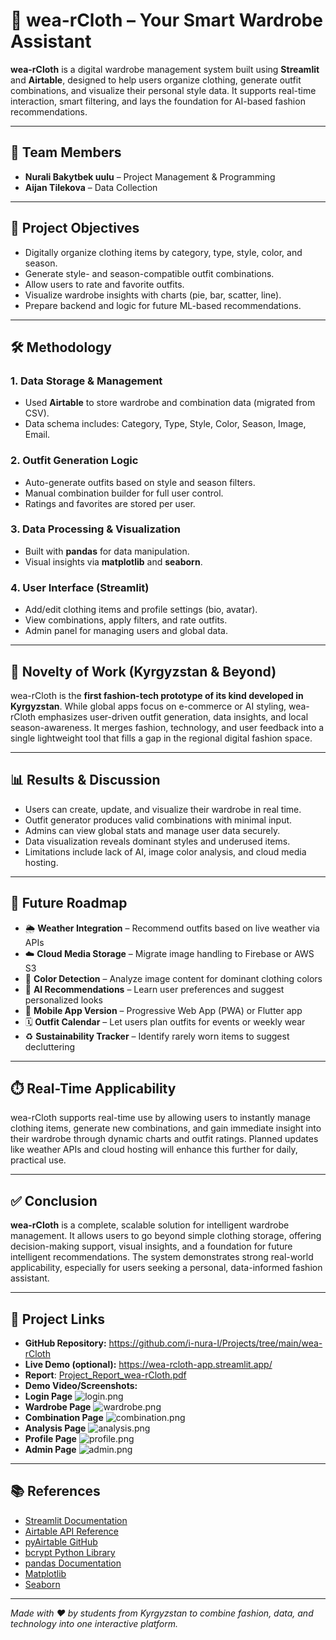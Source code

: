 # 👗 wea-rCloth – Your Smart Wardrobe Assistant

**wea-rCloth** is a digital wardrobe management system built using **Streamlit** and **Airtable**, designed to help users organize clothing, generate outfit combinations, and visualize their personal style data. It supports real-time interaction, smart filtering, and lays the foundation for AI-based fashion recommendations.

---

## 👥 Team Members

- **Nurali Bakytbek uulu** – Project Management & Programming  
- **Aijan Tilekova** – Data Collection

---

## 🎯 Project Objectives

- Digitally organize clothing items by category, type, style, color, and season.
- Generate style- and season-compatible outfit combinations.
- Allow users to rate and favorite outfits.
- Visualize wardrobe insights with charts (pie, bar, scatter, line).
- Prepare backend and logic for future ML-based recommendations.

---

## 🛠️ Methodology

### 1. Data Storage & Management
- Used **Airtable** to store wardrobe and combination data (migrated from CSV).
- Data schema includes: Category, Type, Style, Color, Season, Image, Email.

### 2. Outfit Generation Logic
- Auto-generate outfits based on style and season filters.
- Manual combination builder for full user control.
- Ratings and favorites are stored per user.

### 3. Data Processing & Visualization
- Built with **pandas** for data manipulation.
- Visual insights via **matplotlib** and **seaborn**.

### 4. User Interface (Streamlit)
- Add/edit clothing items and profile settings (bio, avatar).
- View combinations, apply filters, and rate outfits.
- Admin panel for managing users and global data.

---

## 🌟 Novelty of Work (Kyrgyzstan & Beyond)

wea-rCloth is the **first fashion-tech prototype of its kind developed in Kyrgyzstan**. While global apps focus on e-commerce or AI styling, wea-rCloth emphasizes user-driven outfit generation, data insights, and local season-awareness. It merges fashion, technology, and user feedback into a single lightweight tool that fills a gap in the regional digital fashion space.

---

## 📊 Results & Discussion

- Users can create, update, and visualize their wardrobe in real time.
- Outfit generator produces valid combinations with minimal input.
- Admins can view global stats and manage user data securely.
- Data visualization reveals dominant styles and underused items.
- Limitations include lack of AI, image color analysis, and cloud media hosting.

---

## 🔮 Future Roadmap

- 🌦️ **Weather Integration** – Recommend outfits based on live weather via APIs  
- ☁️ **Cloud Media Storage** – Migrate image handling to Firebase or AWS S3  
- 🎨 **Color Detection** – Analyze image content for dominant clothing colors  
- 🤖 **AI Recommendations** – Learn user preferences and suggest personalized looks  
- 📱 **Mobile App Version** – Progressive Web App (PWA) or Flutter app  
- 🗓️ **Outfit Calendar** – Let users plan outfits for events or weekly wear  
- ♻️ **Sustainability Tracker** – Identify rarely worn items to suggest decluttering  

---

## ⏱️ Real-Time Applicability

wea-rCloth supports real-time use by allowing users to instantly manage clothing items, generate new combinations, and gain immediate insight into their wardrobe through dynamic charts and outfit ratings. Planned updates like weather APIs and cloud hosting will enhance this further for daily, practical use.

---

## ✅ Conclusion

**wea-rCloth** is a complete, scalable solution for intelligent wardrobe management. It allows users to go beyond simple clothing storage, offering decision-making support, visual insights, and a foundation for future intelligent recommendations. The system demonstrates strong real-world applicability, especially for users seeking a personal, data-informed fashion assistant.

---

## 🔗 Project Links

- **GitHub Repository:** https://github.com/i-nura-l/Projects/tree/main/wea-rCloth
- **Live Demo (optional):** https://wea-rcloth-app.streamlit.app/ 
- **Report**: [Project_Report_wea-rCloth.pdf](Project_Report_wea-rCloth.pdf)
- **Demo Video/Screenshots:** 
- **Login Page**
![login.png](image%2Flogin.png)
- **Wardrobe Page**
![wardrobe.png](image%2Fwardrobe.png)
- **Combination Page**
![combination.png](image%2Fcombination.png)
- **Analysis Page**
![analysis.png](image%2Fanalysis.png)
- **Profile Page**
![profile.png](image%2Fprofile.png)
- **Admin Page**
![admin.png](image%2Fadmin.png)
---

## 📚 References

- [Streamlit Documentation](https://docs.streamlit.io/)  
- [Airtable API Reference](https://airtable.com/api)  
- [pyAirtable GitHub](https://github.com/gtalarico/pyairtable)  
- [bcrypt Python Library](https://pypi.org/project/bcrypt/)  
- [pandas Documentation](https://pandas.pydata.org/docs/)  
- [Matplotlib](https://matplotlib.org/)  
- [Seaborn](https://seaborn.pydata.org/)  

---

*Made with ❤️ by students from Kyrgyzstan to combine fashion, data, and technology into one interactive platform.*
